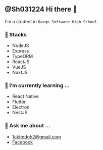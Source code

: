 ## @Sh031224 Hi there 👋

I'm a student in `Daegu Software High School`.

<!--
### 🔭 Languages
- C
- JAVA
- JavaScript/TypeScript
-->

<!--
- 🌱 I’m currently learning ...
- 👯 I’m looking to collaborate on ...
- 🤔 I’m looking for help with ...

- 📫 How to reach me: ...
-->
### 🔭 Stacks
- NodeJS
- Express
- TypeORM
- ReactJS
- VueJS
- NuxtJS

### 🌱 I’m currently learning ...
- React Native
- Flutter
- Electron
- NestJS

### 💬 Ask me about ...
- 1cktmdgh2@gmail.com
- [Facebook](https://www.facebook.com/profile.php?id=100048700034135)
